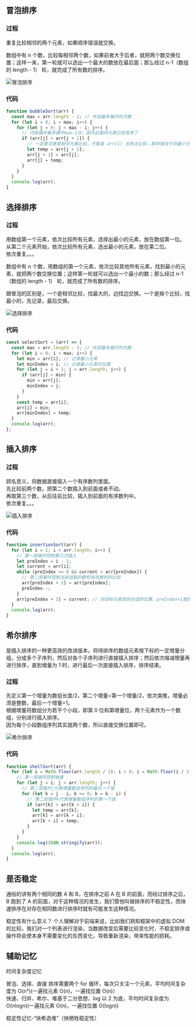 ## 冒泡排序

### 过程

重复比较相邻的两个元素，如果顺序错误就交换。

数组中有 n 个数，比较每相邻两个数，如果前者大于后者，就把两个数交换位置；这样一来，第一轮就可以选出一个最大的数放在最后面；那么经过 n-1（数组的 length - 1） 轮，就完成了所有数的排序。

![冒泡排序](https://cdn.lishuxue.site/blog/image/数据结构与算法/bubbleSort.gif)

### 代码

```js
function bubbleSort(arr) {
  const max = arr.length - 1; // 外层最多循环的次数
  for (let i = 0; i < max; i++) {
    for (let j = 0; j < max - i; j++) {
      // 内层循环最多循环max-i次，因为后面的元素已经有序了
      if (arr[j] > arr[j + 1]) {
        // 一定要注意是相邻元素比较，不能拿 arr[i] 去依次比较，那样相当于将最小元素换到0位
        let temp = arr[j + 1];
        arr[j + 1] = arr[j];
        arr[j] = temp;
      }
    }
  }
  console.log(arr);
}
```

## 选择排序

### 过程

用数组第一个元素，依次比较所有元素，选择出最小的元素，放在数组第一位。  
从第二个元素开始，依次比较所有元素，选出最小的元素，放在第二位。  
依次重复。。。

数组中有 n 个数，用数组的第一个元素，依次比较其他所有元素，找到最小的元素，就把两个数交换位置；这样第一轮就可以选出一个最小的数；那么经过 n-1（数组的 length - 1） 轮，就完成了所有数的排序。

跟冒泡的区别是，一个是相邻比较，找最大的，边找边交换。一个是挨个比较，找最小的，先记录，最后交换。

![选择排序](https://cdn.lishuxue.site/blog/image/数据结构与算法/selectionSort.gif)

### 代码

```js
const selectSort = (arr) => {
  const max = arr.length - 1; // 外层最多循环的次数
  for (let i = 0; i < max; i++) {
    let min = arr[i]; // 记录最小元素
    let minIndex = i; // 记录最小元素的位置
    for (let j = i + 1; j < arr.length; j++) {
      if (arr[j] < min) {
        min = arr[j];
        minIndex = j;
      }
    }
    const temp = arr[i];
    arr[i] = min;
    arr[minIndex] = temp;
  }
  console.log(arr);
};
```

## 插入排序

### 过程

顾名思义，将数据直接插入一个有序数列里面。  
先比较前两个数，把第二个数插入到前面或者不动。  
再取第三个数，从后往前比较，插入到前面的有序数列中。  
依次重复。。。

![插入排序](https://cdn.lishuxue.site/blog/image/数据结构与算法/insertionSort.gif)

### 代码

```js
function insertionSort(arr) {
  for (let i = 1; i < arr.length; i++) {
    // 第一层循环控制第几次插入
    let preIndex = i - 1;
    let current = arr[i];
    while (preIndex >= 0 && current < arr[preIndex]) {
      // 第二层循环控制当前选取的数和有序数列的比较
      arr[preIndex + 1] = arr[preIndex];
      preIndex--;
    }
    arr[preIndex + 1] = current; // 将目标元素放到合适的位置，preIndex+1是因为上一次比较完了，preIndex是--了
  }
  console.log(arr);
}
```

## 希尔排序

是插入排序的一种更高效的改进版本。将待排序的数组元素按下标的一定增量分组，分成多个子序列，然后对各个子序列进行直接插入排序；然后依次缩减增量再进行排序，直到增量为 1 时，进行最后一次直接插入排序，排序结束。

### 过程

先定义第一个增量为数组长度/2，第二个增量=第一个增量/2，依次类推，增量必须是整数，最后一个增量=1。  
根据增量将数组分为若干个小段，即第 0 位和第增量位，两个元素作为一个数组，分别进行插入排序。  
因为每个小段数组序列其实就两个数，所以直接交换位置即可。

![希尔排序](https://cdn.lishuxue.site/blog/image/数据结构与算法/shellSort.gif)

### 代码

```js
function shellSort(arr) {
  for (let i = Math.floor(arr.length / 2); i > 0; i = Math.floor(i / 2)) {
    // 第一层循环控制增量
    for (let j = i; j < arr.length; j++) {
      // 第二层循环j代表增量数组序列的最后一个值
      for (let k = j - i; k >= 0; k = k - i) {
        // 第二层循环k代表增量数组序列的第一个值
        if (arr[k] > arr[k + i]) {
          let temp = arr[k];
          arr[k] = arr[k + i];
          arr[k + i] = temp;
        }
      }
    }
    console.log(JSON.stringify(arr));
  }
  console.log(arr);
}
```

## 是否稳定

通俗的讲有两个相同的数 A 和 B，在排序之前 A 在 B 的前面，而经过排序之后，B 跑到了 A 的前面，对于这种情况的发生，我们管他叫做排序的不稳定性，而快速排序在对存在相同数进行排序时就有可能发生这种情况。

稳定性有什么意义？ 个人理解对于前端来说，比如我们熟知框架中的虚拟 DOM 的比较，我们对一个列表进行渲染，当数据改变后需要比较变化时，不稳定排序或操作将会使本身不需要变化的东西变化，导致重新渲染，带来性能的损耗。

## 辅助记忆

时间复杂度记忆

冒泡、选择、直接 排序需要两个 for 循环，每次只关注一个元素，平均时间复杂度为 O(n²)(一遍找元素 O(n)，一遍找位置 O(n)）  
快速、归并、希尔、堆基于二分思想，log 以 2 为底，平均时间复杂度为 O(nlogn)(一遍找元素 O(n)，一遍找位置 O(logn))

稳定性记忆-“快希选堆”（快牺牲稳定性）
